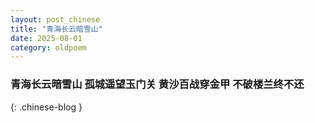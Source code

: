 ```yaml
---
layout: post_chinese
title: "青海长云暗雪山"
date: 2025-08-01
category: oldpoem
---
```


### 青海长云暗雪山 孤城遥望玉门关 黄沙百战穿金甲 不破楼兰终不还
{: .chinese-blog }

